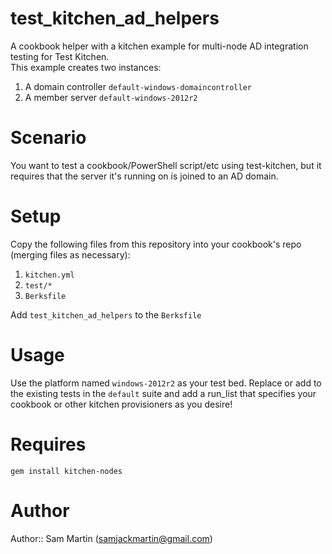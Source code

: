 # test_kitchen_ad_helpers
A cookbook helper with a kitchen example for multi-node AD integration testing for Test Kitchen.  
This example creates two instances:  

1. A domain controller `default-windows-domaincontroller`
2. A member server `default-windows-2012r2`

# Scenario  
You want to test a cookbook/PowerShell script/etc using test-kitchen, but it requires that the server it's running on is joined to an AD domain.

# Setup  
Copy the following files from this repository into your cookbook's repo (merging files as necessary):  

1. `kitchen.yml`  
2. `test/*`  
3. `Berksfile`   

Add `test_kitchen_ad_helpers` to the `Berksfile`

# Usage
Use the platform named `windows-2012r2` as your test bed. Replace or add to the existing tests in the `default` suite and add a run_list that specifies your cookbook or other kitchen provisioners as you desire!

# Requires
`gem install kitchen-nodes`  

# Author

Author:: Sam Martin (<samjackmartin@gmail.com>)